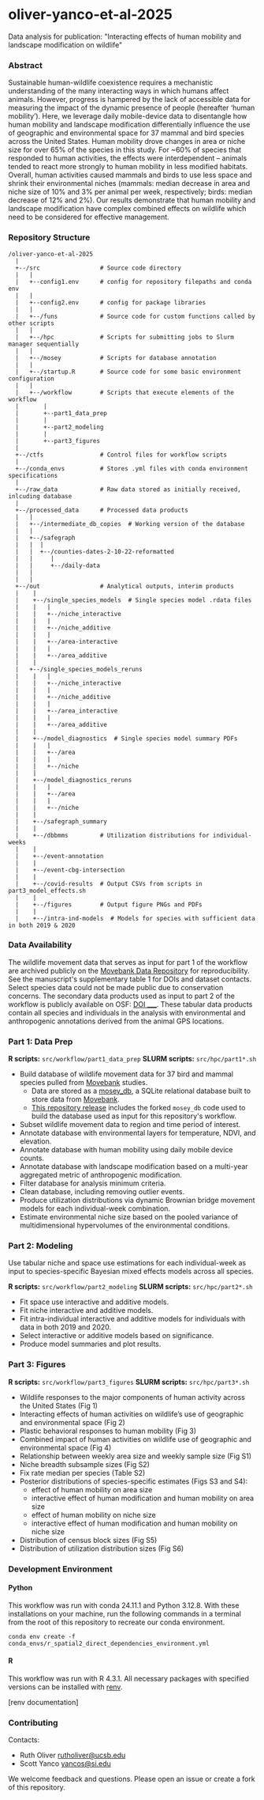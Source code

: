 # oliver-yanco-et-al-2025

Data analysis for publication: "Interacting effects of human mobility and landscape modification on wildlife"

### Abstract

Sustainable human-wildlife coexistence requires a mechanistic understanding of the many interacting ways in which humans affect animals. However, progress is hampered by the lack of accessible data for measuring the impact of the dynamic presence of people (hereafter ‘human mobility’). Here, we leverage daily mobile-device data to disentangle how human mobility and landscape modification differentially influence the use of geographic and environmental space for 37 mammal and bird species across the United States. Human mobility drove changes in area or niche size for over 65% of the species in this study. For ~60% of species that responded to human activities, the effects were interdependent – animals tended to react more strongly to human mobility in less modified habitats. Overall, human activities caused mammals and birds to use less space and shrink their environmental niches (mammals: median decrease in area and niche size of 10% and 3% per animal per week, respectively; birds: median decrease of 12% and 2%). Our results demonstrate that human mobility and landscape modification have complex combined effects on wildlife which need to be considered for effective management.

### Repository Structure

```
/oliver-yanco-et-al-2025 
  |  
  +--/src                 # Source code directory
  |   |
  |   +--config1.env      # config for repository filepaths and conda env
  |   |
  |   +--config2.env      # config for package libraries
  |   |
  |   +--/funs            # Source code for custom functions called by other scripts
  |   |   
  |   +--/hpc             # Scripts for submitting jobs to Slurm manager sequentially
  |   |
  |   +--/mosey           # Scripts for database annotation
  |   |
  |   +--/startup.R       # Source code for some basic environment configuration
  |   | 
  |   +--/workflow        # Scripts that execute elements of the workflow
  |       |
  |       +--part1_data_prep
  |       |
  |       +--part2_modeling
  |       |
  |       +--part3_figures
  |    
  +--/ctfs                # Control files for workflow scripts
  | 
  +--/conda_envs          # Stores .yml files with conda environment specifications
  |  
  +--/raw_data            # Raw data stored as initially received, inlcuding database
  |  
  +--/processed_data      # Processed data products
  |   |
  |   +--/intermediate_db_copies  # Working version of the database
  |   |   
  |   +--/safegraph
  |   |  |
  |   |  +--/counties-dates-2-10-22-reformatted
  |   |     |
  |   |     +--/daily-data
  |   |  
  |   |
  +--/out                 # Analytical outputs, interim products
  |    |
  |    +--/single_species_models  # Single species model .rdata files
  |    |   |
  |    |   +--/niche_interactive
  |    |   |
  |    |   +--/niche_additive
  |    |   |
  |    |   +--/area-interactive
  |    |   |
  |    |   +--/area_additive
  |    |
  |   +--/single_species_models_reruns
  |    |   |
  |    |   +--/niche_interactive
  |    |   |
  |    |   +--/niche_additive
  |    |   |
  |    |   +--/area_interactive
  |    |   |
  |    |   +--/area_additive
  |    |
  |    +--/model_diagnostics  # Single species model summary PDFs
  |    |   |
  |    |   +--/area
  |    |   |
  |    |   +--/niche
  |    |
  |    +--/model_diagnostics_reruns
  |    |   |
  |    |   +--/area
  |    |   |
  |    |   +--/niche
  |    |
  |    +--/safegraph_summary
  |    |
  |    +--/dbbmms         # Utilization distributions for individual-weeks
  |    |
  |    +--/event-annotation
  |    |
  |    +--/event-cbg-intersection
  |    |
  |    +--/covid-results  # Output CSVs from scripts in part3_model_effects.sh
  |    |
  |    +--/figures        # Output figure PNGs and PDFs
  |    |
  |    +--/intra-ind-models  # Models for species with sufficient data in both 2019 & 2020

```

### Data Availability

The wildlife movement data that serves as input for part 1 of the workflow are archived publicly on the [Movebank Data Repository](https://www.movebank.org/cms/movebank-content/data-repository) for reproducibility. See the manuscript's supplementary table 1 for DOIs and dataset contacts. Select species data could not be made public due to conservation concerns. The secondary data products used as input to part 2 of the workflow is publicly available on OSF: [DOI ___](). These tabular data products contain all species and individuals in the analysis with environmental and anthropogenic annotations derived from the animal GPS locations.

### Part 1: Data Prep

**R scripts:** `src/workflow/part1_data_prep`
**SLURM scripts:** `src/hpc/part1*.sh`

- Build database of wildlife movement data for 37 bird and mammal species pulled from [Movebank]((https://www.movebank.org/cms/movebank-main)) studies.
  - Data are stored as a [mosey_db](https://github.com/benscarlson/mosey_db), a SQLite relational database built to store data from [Movebank](www.movebank.org).
  - [This repository release](https://github.com/julietcohen/mosey_db/releases/tag/v1.0.0) includes the forked `mosey_db` code used to build the database used as input for this repository's workflow.
- Subset wildlife movement data to region and time period of interest.
- Annotate database with environmental layers for temperature, NDVI, and elevation.
- Annotate database with human mobility using daily mobile device counts.
- Annotate database with landscape modification based on a multi-year aggregated metric of anthropogenic modification. 
- Filter database for analysis minimum criteria.
- Clean database, including removing outlier events.
- Produce utilization distributions via dynamic Brownian bridge movement models for each individual-week combination.
- Estimate environmental niche size based on the pooled variance of multidimensional hypervolumes of the environmental conditions.

### Part 2: Modeling

Use tabular niche and space use estimations for each individual-week as input to species-specific Bayesian mixed effects models across all species.

**R scripts:** `src/workflow/part2_modeling`
**SLURM scripts:** `src/hpc/part2*.sh`

- Fit space use interactive and additive models.
- Fit niche interactive and additive models.
- Fit intra-individual interactive and additive models for individuals with data in both 2019 and 2020.
- Select interactive or additive models based on significance.
- Produce model summaries and plot results.

### Part 3: Figures

**R scripts:** `src/workflow/part3_figures`
**SLURM scripts:** `src/hpc/part3*.sh`

- Wildlife responses to the major components of human activity across the United States (Fig 1)
- Interacting effects of human activities on wildlife’s use of geographic and environmental space (Fig 2)
- Plastic behavioral responses to human mobility (Fig 3)
- Combined impact of human activities on wildlife use of geographic and environmental space (Fig 4) 
- Relationship between weekly area size and weekly sample size (Fig S1)
- Niche breadth subsample sizes (Fig S2)
- Fix rate median per species (Table S2)
- Posterior distributions of species-specific estimates (Figs S3 and S4):
  - effect of human mobility on area size 
  - interactive effect of human modification and human mobility on area size
  - effect of human mobility on niche size 
  - interactive effect of human modification and human mobility on niche size
- Distribution of census block sizes (Fig S5)
- Distribution of utilization distribution sizes (Fig S6)

### Development Environment

#### Python

This workflow was run with conda 24.11.1 and Python 3.12.8. With these installations on your machine, run the following commands in a terminal from the root of this repository to recreate our conda environment.

```
conda env create -f conda_envs/r_spatial2_direct_dependencies_environment.yml
```

#### R

This workflow was run with R 4.3.1. All necessary packages with specified versions can be installed with   [renv](https://rstudio.github.io/renv/articles/renv.html).

[renv documentation]

### Contributing

Contacts:

- Ruth Oliver rutholiver@ucsb.edu
- Scott Yanco yancos@si.edu

We welcome feedback and questions. Please open an issue or create a fork of this repository.
